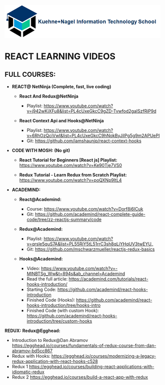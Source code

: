 ﻿


![enter image description here](https://github.com/stefanofiorenza/KNITS/raw/master/Logo/KNITS-text-white.png)
# REACT LEARNING VIDEOS



##  FULL COURSES:

- **REACT@ NetNinja (Complete, fast, live coding)**
  - **React And Redux@NetNinja** 
	  - Playlist:		https://www.youtube.com/watch?v=j942wKiXFu8&list=PL4cUxeGkcC9gZD-Tvwfod2gaISzfRiP9d
		
  - **React Context Api and Hooks@NetNinja**
	  - Playlist:		https://www.youtube.com/watch?v=6RhOzQciVwI&list=PL4cUxeGkcC9hNokByJilPg5g9m2APUePI
	  - Git:			https://github.com/iamshaunjp/react-context-hooks
		
- **CODE WITH MOSH: (No git)**
					
  - **React Tutorial for Beginners [React js] Playlist:** 		https://www.youtube.com/watch?v=Ke90Tje7VS0
	
  - **Redux Tutorial - Learn Redux from Scratch Playlist:** 		https://www.youtube.com/watch?v=poQXNp9ItL4
  
- **ACADEMIND:**
  - **React@Academind:**
	  - Course: 	https://www.youtube.com/watch?v=Dorf8i6lCuk
	  - Git:	https://github.com/academind/react-complete-guide-code/tree/zz-reactjs-summary/code

  - **Redux@Academind:**
	  - Playlist: 	https://www.youtube.com/watch?v=qrsle5quS7A&list=PL55RiY5tL51rrC3sh8qLiYHqUV3twEYU_
	  - Git:		https://github.com/mschwarzmueller/reactjs-redux-basics

  - **Hooks@Academind:**
	  - Video: https://www.youtube.com/watch?v=-MlNBTSg_Ww&t=894s&ab_channel=Academind
	  - Read the full article: https://academind.com/tutorials/react-hooks-introduction/
	  - Starting Code: https://github.com/academind/react-hooks-introduction
	  - Finished Code (Hooks): https://github.com/academind/react-hooks-introduction/tree/hooks-intro
	  - Finished Code (with custom Hook): https://github.com/academind/react-hooks-introduction/tree/custom-hooks


**REDUX:**
**Redux@Egghead:**

 - Introduction to Redux@Dan Abramov
   https://egghead.io/courses/fundamentals-of-redux-course-from-dan-abramov-bd5cc867
 - Redux with Hooks:
   https://egghead.io/courses/modernizing-a-legacy-redux-application-with-react-hooks-c528
 - Redux 1
https://egghead.io/courses/building-react-applications-with-idiomatic-redux
- Redux 2
https://egghead.io/courses/build-a-react-app-with-redux

